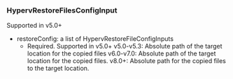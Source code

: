 ### HypervRestoreFilesConfigInput
Supported in v5.0+

- restoreConfig: a list of HypervRestoreFileConfigInputs
  - Required. Supported in v5.0+
      v5.0-v5.3: Absolute path of the target location for the copied files
      v6.0-v7.0: Absolute path of the target location for the copied files.
      v8.0+: Absolute path for the copied files to the target location.
